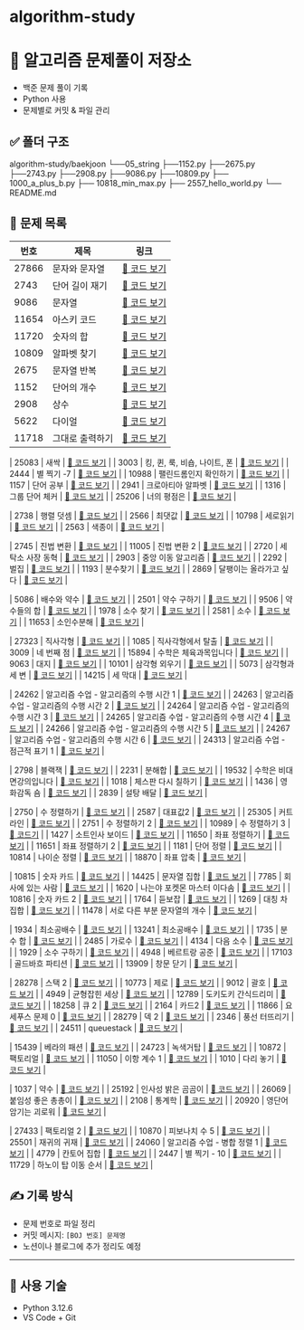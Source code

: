 # algorithm-study

# 🧠 알고리즘 문제풀이 저장소

- 백준 문제 풀이 기록
- Python 사용
- 문제별로 커밋 & 파일 관리

## ✅ 폴더 구조
algorithm-study/baekjoon
└──05_string
  ├──1152.py
  ├──2675.py
  ├──2743.py
  ├──2908.py
  ├──9086.py
  ├──10809.py
├── 1000_a_plus_b.py
├── 10818_min_max.py
├── 2557_hello_world.py
└── README.md


## 📘 문제 목록

| 번호 | 제목 | 링크 |
|------|------|------|
| 27866 | 문자와 문자열 | [🔗 코드 보기](baekjoon\05_string\27866.py) |
| 2743 | 단어 길이 재기 | [🔗 코드 보기](baekjoon\05_string\2743.py) |
| 9086 | 문자열 | [🔗 코드 보기](baekjoon\05_string\9086.py) |
| 11654 | 아스키 코드 | [🔗 코드 보기](baekjoon\05_string\11654.py) |
| 11720 | 숫자의 합 | [🔗 코드 보기](baekjoon\05_string\11720.py) |
| 10809 | 알파벳 찾기 | [🔗 코드 보기](baekjoon\05_string\10809.py) |
| 2675 | 문자열 반복 | [🔗 코드 보기](baekjoon\05_string\2675.py) |
| 1152 | 단어의 개수 | [🔗 코드 보기](baekjoon\05_string\1152.py) |
| 2908 | 상수 | [🔗 코드 보기](baekjoon\05_string\2908.py) |
| 5622 | 다이얼 | [🔗 코드 보기](baekjoon\05_string\5622.py) |
| 11718 | 그대로 출력하기 | [🔗 코드 보기](baekjoon\05_string\11718.py) |

| 25083 | 새싹 | [🔗 코드 보기](baekjoon\06_advanced1\25083.py) |
| 3003 | 킹, 퀸, 룩, 비숍, 나이트, 폰 | [🔗 코드 보기](baekjoon\06_advanced1\3003.py) |
| 2444 | 별 찍기 -7 | [🔗 코드 보기](baekjoon\06_advanced1\2444.py) |
| 10988 | 팰린드롬인지 확인하기 | [🔗 코드 보기](baekjoon\06_advanced1\10988.py) |
| 1157 | 단어 공부 | [🔗 코드 보기](baekjoon\06_advanced1\1157.py) |
| 2941 | 크로아티아 알파벳 | [🔗 코드 보기](baekjoon\06_advanced1\25083.py) |
| 1316 | 그룹 단어 체커 | [🔗 코드 보기](baekjoon\06_advanced1\1316.py) |
| 25206 | 너의 평점은 | [🔗 코드 보기](baekjoon\06_advanced1\25206.py) |

| 2738 | 행렬 덧셈 | [🔗 코드 보기](baekjoon\07_2Darray\2738.py) |
| 2566 | 최댓값 | [🔗 코드 보기](baekjoon\07_2Darray\2566.py) |
| 10798 | 세로읽기 | [🔗 코드 보기](baekjoon\07_2Darray\10798.py) |
| 2563 | 색종이 | [🔗 코드 보기](baekjoon\07_2Darray\2563.py) |

| 2745 | 진법 변환 | [🔗 코드 보기](baekjoon\08_GeneralMath1\2745.py) |
| 11005 | 진법 변환 2 | [🔗 코드 보기](baekjoon\08_GeneralMath1\11005.py) |
| 2720 | 세탁소 사장 동혁 | [🔗 코드 보기](baekjoon\08_GeneralMath1\2720.py) |
| 2903 | 중앙 이동 알고리즘 | [🔗 코드 보기](baekjoon\08_GeneralMath1\2903.py) |
| 2292 | 벌집 | [🔗 코드 보기](baekjoon\08_GeneralMath1\2292.py) |
| 1193 | 분수찾기 | [🔗 코드 보기](baekjoon\08_GeneralMath1\1193.py) |
| 2869 | 달팽이는 올라가고 싶다 | [🔗 코드 보기](baekjoon\08_GeneralMath1\2869.py) |

| 5086 | 배수와 약수 | [🔗 코드 보기](baekjoon\09_divisors_multiples_primes\5086.py) |
| 2501 | 약수 구하기 | [🔗 코드 보기](baekjoon\09_divisors_multiples_primes\2501.py) |
| 9506 | 약수들의 합 | [🔗 코드 보기](baekjoon\09_divisors_multiples_primes\9506.py) |
| 1978 | 소수 찾기 | [🔗 코드 보기](baekjoon\09_divisors_multiples_primes\1978.py) |
| 2581 | 소수 | [🔗 코드 보기](baekjoon\09_divisors_multiples_primes\2581.py) |
| 11653 | 소인수분해 | [🔗 코드 보기](baekjoon\09_divisors_multiples_primes\11653.py) |

| 27323 | 직사각형 | [🔗 코드 보기](baekjoon\10_geometry\27323.py) |
| 1085 | 직사각형에서 탈출 | [🔗 코드 보기](baekjoon\10_geometry\1085.py) |
| 3009 | 네 번째 점 | [🔗 코드 보기](baekjoon\10_geometry\3009.py) |
| 15894 | 수학은 체육과목입니다 | [🔗 코드 보기](baekjoon\10_geometry\15894.py) |
| 9063 | 대지 | [🔗 코드 보기](baekjoon\10_geometry\9063.py) |
| 10101 | 삼각형 외우기 | [🔗 코드 보기](baekjoon\10_geometry\10101.py) |
| 5073 | 삼각형과 세 변 | [🔗 코드 보기](baekjoon\10_geometry\5073.py) |
| 14215 | 세 막대 | [🔗 코드 보기](baekjoon\10_geometry\14215.py) |

| 24262 | 알고리즘 수업 - 알고리즘의 수행 시간 1 | [🔗 코드 보기](baekjoon\11_timeComplexity\24262.py) |
| 24263 | 알고리즘 수업 - 알고리즘의 수행 시간 2 | [🔗 코드 보기](baekjoon\11_timeComplexity\24263.py) |
| 24264 | 알고리즘 수업 - 알고리즘의 수행 시간 3 | [🔗 코드 보기](baekjoon\11_timeComplexity\24264.py) |
| 24265 | 알고리즘 수업 - 알고리즘의 수행 시간 4 | [🔗 코드 보기](baekjoon\11_timeComplexity\24265.py) |
| 24266 | 알고리즘 수업 - 알고리즘의 수행 시간 5 | [🔗 코드 보기](baekjoon\11_timeComplexity\24266.py) |
| 24267 | 알고리즘 수업 - 알고리즘의 수행 시간 6 | [🔗 코드 보기](baekjoon\11_timeComplexity\24267.py) |
| 24313 | 알고리즘 수업 - 점근적 표기 1 | [🔗 코드 보기](baekjoon\11_timeComplexity\24313.py) |

| 2798 | 블랙잭 | [🔗 코드 보기](baekjoon\12_bruteForce\2798.py) |
| 2231 | 분해합 | [🔗 코드 보기](baekjoon\12_bruteForce\2231.py) |
| 19532 | 수학은 비대면강의입니다 | [🔗 코드 보기](baekjoon\12_bruteForce\19532.py) |
| 1018 | 체스판 다시 칠하기 | [🔗 코드 보기](baekjoon\12_bruteForce\1018.py) |
| 1436 | 영화감독 숌 | [🔗 코드 보기](baekjoon\12_bruteForce\1436.py) |
| 2839 | 설탕 배달 | [🔗 코드 보기](baekjoon\12_bruteForce\2839.py) |

| 2750 | 수 정렬하기 | [🔗 코드 보기](baekjoon\13_selection\2750.py) |
| 2587 | 대표값2 | [🔗 코드 보기](baekjoon\13_selection\2587.py) |
| 25305 | 커트라인 | [🔗 코드 보기](baekjoon\13_selection\25305.py) |
| 2751 | 수 정렬하기 2 | [🔗 코드 보기](baekjoon\13_selection\2751.py) |
| 10989 | 수 정렬하기 3 | [🔗 코드기](baekjoon\13_selection\10989.py) |
| 1427 | 소트인사 보이드 | [🔗 코드 보기](baekjoon\13_selection\1427.py) |
| 11650 | 좌표 정렬하기 | [🔗 코드 보기](baekjoon\13_selection\11650.py) |
| 11651 | 좌표 정렬하기 2 | [🔗 코드 보기](baekjoon\13_selection\11651.py) |
| 1181 | 단어 정렬 | [🔗 코드 보기](baekjoon\13_selection\1181.py) |
| 10814 | 나이순 정렬 | [🔗 코드 보기](baekjoon\13_selection\10814.py) |
| 18870 | 좌표 압축 | [🔗 코드 보기](baekjoon\13_selection\18870.py) |

| 10815 | 숫자 카드 | [🔗 코드 보기](baekjoon\14_set_map\10815.py) |
| 14425 | 문자열 집합 | [🔗 코드 보기](baekjoon\14_set_map\14425.py) |
| 7785 | 회사에 있는 사람 | [🔗 코드 보기](baekjoon\14_set_map\7785.py) |
| 1620 | 나는야 포켓몬 마스터 이다솜 | [🔗 코드 보기](baekjoon\14_set_map\1620.py) |
| 10816 | 숫자 카드 2 | [🔗 코드 보기](baekjoon\14_set_map\10816.py) |
| 1764 | 듣보잡 | [🔗 코드 보기](baekjoon\14_set_map\1764.py) |
| 1269 | 대칭 차집합 | [🔗 코드 보기](baekjoon\14_set_map\1269.py) |
| 11478 | 서로 다른 부분 문자열의 개수 | [🔗 코드 보기](baekjoon\14_set_map\11478.py) |

| 1934 | 최소공배수 | [🔗 코드 보기](baekjoon\15_divisors_multiples_primes2\1934.py) |
| 13241 | 최소공배수 | [🔗 코드 보기](baekjoon\15_divisors_multiples_primes2\13241.py) |
| 1735 | 분수 합 | [🔗 코드 보기](baekjoon\15_divisors_multiples_primes2\1735.py) |
| 2485 | 가로수 | [🔗 코드 보기](baekjoon\15_divisors_multiples_primes2\2485.py) |
| 4134 | 다음 소수 | [🔗 코드 보기](baekjoon\15_divisors_multiples_primes2\4134.py) |
| 1929 | 소수 구하기 | [🔗 코드 보기](baekjoon\15_divisors_multiples_primes2\1929.py) |
| 4948 | 베르트랑 공준 | [🔗 코드 보기](baekjoon\15_divisors_multiples_primes2\4948.py) |
| 17103 | 골드바흐 파티션 | [🔗 코드 보기](baekjoon\15_divisors_multiples_primes2\17103.py) |
| 13909 | 창문 닫기 | [🔗 코드 보기](baekjoon\15_divisors_multiples_primes2\13909.py) |

| 28278 | 스택 2 | [🔗 코드 보기](baekjoon\16_stack_queue_deque\28278.py) |
| 10773 | 제로 | [🔗 코드 보기](baekjoon\16_stack_queue_deque\10773.py) |
| 9012 | 괄호 | [🔗 코드 보기](baekjoon\16_stack_queue_deque\9012.py) |
| 4949 | 균형잡힌 세상 | [🔗 코드 보기](baekjoon\16_stack_queue_deque\4949.py) |
| 12789 | 도키도키 간식드리미 | [🔗 코드 보기](baekjoon\16_stack_queue_deque\12789.py) |
| 18258 | 큐 2 | [🔗 코드 보기](baekjoon\16_stack_queue_deque\18258.py) |
| 2164 | 카드2 | [🔗 코드 보기](baekjoon\16_stack_queue_deque\2164.py) |
| 11866 | 요세푸스 문제 0 | [🔗 코드 보기](baekjoon\16_stack_queue_deque\1186.py) |
| 28279 | 덱 2 | [🔗 코드 보기](baekjoon\16_stack_queue_deque\28279.py) |
| 2346 | 풍선 터뜨리기 | [🔗 코드 보기](baekjoon\16_stack_queue_deque\2346.py) |
| 24511 | queuestack | [🔗 코드 보기](baekjoon\16_stack_queue_deque\24511.py) |

| 15439 | 베라의 패션 | [🔗 코드 보기](baekjoon\17_combinatorics\15439.py) |
| 24723 | 녹색거탑 | [🔗 코드 보기](baekjoon\17_combinatorics\24723.py) |
| 10872 | 팩토리얼 | [🔗 코드 보기](baekjoon\17_combinatorics\10872.py) |
| 11050 | 이항 계수 1 | [🔗 코드 보기](baekjoon\17_combinatorics\11050.py) |
| 1010 | 다리 놓기 | [🔗 코드 보기](baekjoon\17_combinatorics\1010.py) |

| 1037 | 약수 | [🔗 코드 보기](baekjoon\18_advanced2\1037.py) |
| 25192 | 인사성 밝은 곰곰이 | [🔗 코드 보기](baekjoon\18_advanced2\25192.py) |
| 26069 | 붙임성 좋은 총총이 | [🔗 코드 보기](baekjoon\18_advanced2\26069.py) |
| 2108 | 통계학 | [🔗 코드 보기](baekjoon\18_advanced2\2108.py) |
| 20920 | 영단어 암기는 괴로워 | [🔗 코드 보기](baekjoon\18_advanced2\20920.py) |

| 27433 | 팩토리얼 2 | [🔗 코드 보기](baekjoon\19_recursion\27433.py) |
| 10870 | 피보나치 수 5 | [🔗 코드 보기](baekjoon\19_recursion\10870.py) |
| 25501 | 재귀의 귀재 | [🔗 코드 보기](baekjoon\19_recursion\25501.py) |
| 24060 | 알고리즘 수업 - 병합 정렬 1 | [🔗 코드 보기](baekjoon\19_recursion\24060.py) |
| 4779 | 칸토어 집합 | [🔗 코드 보기](baekjoon\19_recursion\4779.py) |
| 2447 | 별 찍기 - 10 | [🔗 코드 보기](baekjoon\19_recursion\2447.py) |
| 11729 | 하노이 탑 이동 순서 | [🔗 코드 보기](baekjoon\19_recursion\11729.py) |


## ✍️ 기록 방식

- 문제 번호로 파일 정리
- 커밋 메시지: `[BOJ 번호] 문제명`
- 노션이나 블로그에 추가 정리도 예정

---

## 🚀 사용 기술

- Python 3.12.6
- VS Code + Git
